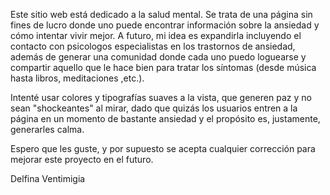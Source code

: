 Este sitio web está dedicado a la salud mental. Se trata de una página sin fines de lucro donde uno puede encontrar información sobre la ansiedad y cómo intentar vivir mejor. A futuro, mi idea es expandirla incluyendo el contacto con psicologos especialistas en los trastornos de ansiedad, además de generar una comunidad donde cada uno puedo loguearse y compartir aquello que le hace bien para tratar los síntomas (desde música hasta libros, meditaciones ,etc.).

Intenté usar colores y  tipografías suaves a la vista, que generen paz y no sean "shockeantes" al mirar, dado que quizás los usuarios entren a la página en un momento de bastante ansiedad y el propósito es, justamente, generarles calma.

Espero que les guste, y por supuesto se acepta cualquier corrección para mejorar este proyecto en el futuro.


Delfina Ventimigia
